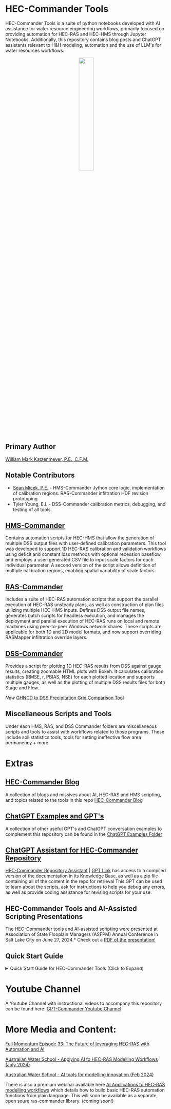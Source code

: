 # HEC-Commander Tools

HEC-Commander Tools is a suite of python notebooks developed with AI assistance for water resource engineering workflows, primarily focused on providing automation for HEC-RAS and HEC-HMS through Jupyter Notebooks. Additionally, this repository contains blog posts and ChatGPT assistants relevant to H&H modeling, automation and the use of LLM's for water resources workflows.

<p align="center">
  <img src="misc/heccommanderupdatedlogo.png" width=30%>
</p>

## Primary Author
[William Mark Katzenmeyer, P.E., C.F.M.](https://engineeringwithllms.info/index.html)

## Notable Contributors
- [Sean Micek, P.E.](https://github.com/openSourcerer9000) - HMS-Commander Jython core logic, implementation of calibration regions. RAS-Commander infiltration HDF revision prototyping
- Tyler Young, E.I. - DSS-Commander calibration metrics, debugging, and testing of all tools.

## [HMS-Commander](https://github.com/billk-FM/HEC-Commander/tree/main/HMS-Commander)
Contains automation scripts for HEC-HMS that allow the generation of multiple DSS output files with user-defined calibration parameters. This tool was developed to support 1D HEC-RAS calibration and validation workflows using deficit and constant loss methods with optional recession baseflow, and employs a user-generated CSV file to input scale factors for each individual parameter. A second version of the script allows definition of multiple calibration regions, enabling spatial variability of scale factors.

## [RAS-Commander](https://github.com/billk-FM/HEC-Commander/tree/main/RAS-Commander)
Includes a suite of HEC-RAS automation scripts that support the parallel execution of HEC-RAS unsteady plans, as well as construction of plan files utilizing multiple HEC-HMS inputs. Defines DSS output file names, generates batch scripts for headless execution, and manages the deployment and parallel execution of HEC-RAS runs on local and remote machines using peer-to-peer Windows network shares. These scripts are applicable for both 1D and 2D model formats, and now support overriding RASMapper infiltration override layers.

## [DSS-Commander](https://github.com/billk-FM/HEC-Commander/tree/main/DSS-Commander)
Provides a script for plotting 1D HEC-RAS results from DSS against gauge results, creating zoomable HTML plots with Bokeh. It calculates calibration statistics (RMSE, r, PBIAS, NSE) for each plotted location and supports multiple gauges, as well as the plotting of multiple DSS results files for both Stage and Flow.

*New* [GHNCD to DSS Precipitation Grid Comparison Tool](https://github.com/billk-FM/HEC-Commander/tree/main/DSS-Commander/GHNCD_Comparison_Tool)

## Miscellaneous Scripts and Tools
Under each HMS, RAS, and DSS Commander folders are miscellaneous scripts and tools to assist with workflows related to those programs.  These include soil statistics tools, tools for setting ineffective flow area permanency + more. 

 
 
# Extras 

## [HEC-Commander Blog](https://github.com/billk-FM/HEC-Commander/tree/main/Blog)
A collection of blogs and missives about AI, HEC-RAS and HMS scripting, and topics related to the tools in this repo [HEC-Commander Blog](./Blog/README.md) 

## [ChatGPT Examples and GPT's](https://github.com/billk-FM/HEC-Commander/tree/main/ChatGPT%20Examples)
A collection of other useful GPT's and ChatGPT conversation examples to complement this repository can be found in the [ChatGPT Examples Folder](./ChatGPT%20Examples/README.md) 

## [ChatGPT Assistant for HEC-Commander Repository](https://chat.openai.com/g/g-xznmjo6qb-hec-commander-repository-assistant)
[HEC-Commander Repository Assistant](./ChatGPT%20Examples/10_HEC-Commander_Repository_Assistant.md) | [GPT Link](https://chat.openai.com/g/g-xznmjo6qb-hec-commander-repository-assistant) has access to a compiled version of the documentation in its Knowledge Base, as well as a zip file containing all of the content in the repo for retrieval  This GPT can be used to learn about the scripts, ask for instructions to help you debug any errors, as well as provide coding assistance for revising scripts for your use:

## HEC-Commander Tools and AI-Assisted Scripting Presentations
The HEC-Commander tools and AI-assisted scripting were presented at Association of State Flooplain Managers (ASFPM) Annual Conference in Salt Lake City on June 27, 2024.*  Check out a [PDF of the presentation!](https://github.com/billk-FM/HEC-Commander/blob/main/misc/Leveraging%20AI-Assisted%20Scripting%20for%20HEC-RAS%20and%20HEC-HMS%20Automation%202024-06-27%20ASFPM%20Presentation%20.pdf)



## Quick Start Guide
<details>
<summary>Quick Start Guide for HEC-Commander Tools (Click to Expand)</summary> 
  
[PDF Version of Quick Start Guide](https://github.com/billk-FM/HEC-Commander/blob/main/Quick%20Start%20Guide%20for%20HEC-Commander.pdf)

**Install Python using Anaconda Navigator**   
Download via [Anaconda.com](https://www.anaconda.com/)

Then, create a Python 3.11 Environment:

1. Open Anaconda Navigator  
2. Environments > Create   
3. Name: `HEC-Env`, Packages: Search and select Python, Version: `3.11`
4. Launch a Terminal in the new environment  
5. Install required dependencies with the command: `pip install -r requirements.txt`

**Install Visual Studio Code (VSCode) + Jupyter and Python Extensions**   
Download via [Visual Studio Code](https://code.visualstudio.com/Download)

After installing VSCode:

- Open Extension View (`Ctrl+Shift+X`)
- Search and install: `Jupyter`, `Python`, `Python Environment Manager`

**Install Java Software Development Kit**
Download the JDK version 20.0.1 required for HEC-HMS 4.9 from [Oracle](https://download.oracle.com/java/20/archive/jdk-20.0.1_windows-x64_bin.msi).

**Install Jython**
Download the Jython Installer from [Jython.org](https://www.jython.org/download.html) and install to the default location (C:\jython2.7.3).

**Create Local Windows File Share for Remote Execution**
1. Log into the remote machine
2. Create a directory (e.g., `C:\RASCommander_Run`)
3. Right-click on the folder, select "Properties"
4. Go to "Sharing" tab, click "Share..."
5. Add 'Everyone' and set permissions to 'Read/Write', click "Share"

**Install C++ Build Tools for Visual Studio 2019 (for DSS-Commander)**
[https://aka.ms/vs/17/release/vs_BuildTools.exe](https://aka.ms/vs/17/release/vs_BuildTools.exe) 
When installing, select the "C++ Build Tools for Visual Studio 2019" option

</details>

# Youtube Channel
A Youtube Channel with instructional videos to accompany this repository can be found here: [GPT-Commander Youtube Channel](https://www.youtube.com/@GPT_Commander)

# More Media and Content: 

[Full Momentum Episode 33: The Future of leveraging HEC-RAS with Automation and AI](https://www.youtube.com/watch?v=uM1Kxkw863c&t=550s)

[Australian Water School - Applying AI to HEC-RAS Modelling Workflows (July 2024)](https://www.youtube.com/watch?v=St7d7q_ithQ&t=55s)

[Australian Water School - AI tools for modelling innovation (Feb 2024)](https://www.youtube.com/watch?v=5PNPhFF-_84&t=1559s&pp=ygUXYXVzdHJhbGlhbiB3YXRlciBzY2hvb2w%3D)

There is also a premium webinar available here [AI Applications to HEC-RAS modelling workflows](https://awschool.com.au/training/ai-tools-to-hec-ras-modelling/) which details how to build basic HEC-RAS automation functions from plain language.  This will soon be available as a separate, open soure ras-commander library. (coming soon!)

